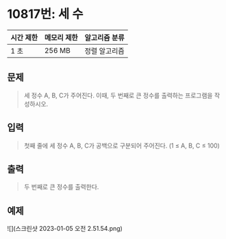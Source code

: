 # 10817번: 세 수

| 시간 제한 | 메모리 제한 | 알고리즘 분류 |
|-----|--------|---------|
| 1 초 | 256 MB | 정렬 알고리즘 |

## 문제

> 세 정수 A, B, C가 주어진다. 이때, 두 번째로 큰 정수를 출력하는 프로그램을 작성하시오.

## 입력

> 첫째 줄에 세 정수 A, B, C가 공백으로 구분되어 주어진다. (1 ≤ A, B, C ≤ 100)

## 출력

> 두 번째로 큰 정수를 출력한다.

## 예제

![](스크린샷 2023-01-05 오전 2.51.54.png)